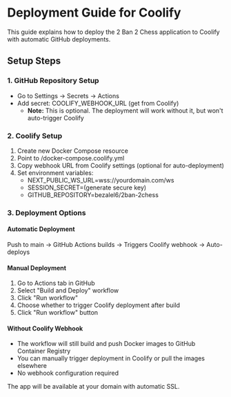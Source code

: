 # Deployment Guide for Coolify

This guide explains how to deploy the 2 Ban 2 Chess application to Coolify with automatic GitHub deployments.

## Setup Steps

### 1. GitHub Repository Setup

- Go to Settings → Secrets → Actions
- Add secret: COOLIFY_WEBHOOK_URL (get from Coolify)
  - **Note:** This is optional. The deployment will work without it, but won't auto-trigger Coolify

### 2. Coolify Setup

1. Create new Docker Compose resource
2. Point to /docker-compose.coolify.yml
3. Copy webhook URL from Coolify settings (optional for auto-deployment)
4. Set environment variables:
   - NEXT_PUBLIC_WS_URL=wss://yourdomain.com/ws
   - SESSION_SECRET=(generate secure key)
   - GITHUB_REPOSITORY=bezalel6/2ban-2chess

### 3. Deployment Options

#### Automatic Deployment

Push to main → GitHub Actions builds → Triggers Coolify webhook → Auto-deploys

#### Manual Deployment

1. Go to Actions tab in GitHub
2. Select "Build and Deploy" workflow
3. Click "Run workflow"
4. Choose whether to trigger Coolify deployment after build
5. Click "Run workflow" button

#### Without Coolify Webhook

- The workflow will still build and push Docker images to GitHub Container Registry
- You can manually trigger deployment in Coolify or pull the images elsewhere
- No webhook configuration required

The app will be available at your domain with automatic SSL.
